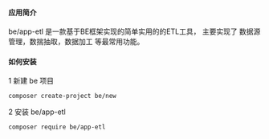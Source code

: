 #### 应用简介

be/app-etl 是一款基于BE框架实现的简单实用的的ETL工具，
主要实现了 数据源管理，数揣抽取，数据加工 等最常用功能。



#### 如何安装
1 新建 be 项目

    composer create-project be/new
2 安装 be/app-etl

    composer require be/app-etl
